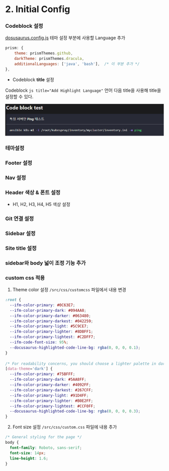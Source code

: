 # 2. Initial Config

### Codeblock 설정

[dosusaurus.config.js](../../docusaurus.config.js) 테마 설정 부분에 사용할  Language 추가

```js title="Add Highlight Language"
prism: {
    theme: prismThemes.github,
    darkTheme: prismThemes.dracula,
    additionalLanguages: ['java', 'bash'],  /* 이 부분 추가 */
},
```

- Codeblock **title** 설정

Codeblock `js title="Add Highlight Language"` 언어 다음 title을 사용해 title을 설정할 수 있다.

![결과](image.png)




### 테마설정



### Footer 설정



### Nav 설정



### Header 색상 & 폰트 설정 
- H1, H2, H3, H4, H5 색상 설정

### Git 연결 설정

### Sidebar 설정

### Site title 설정


### sidebar와 body 넓이 조정 기능 추가

### custom css 적용

1. Theme color 설정
`/src/css/customcss` 파일에서 내용 변경

```css
:root {
  --ifm-color-primary: #0C63E7;
  --ifm-color-primary-dark: #094AA8;
  --ifm-color-primary-darker: #063480;
  --ifm-color-primary-darkest: #042259;
  --ifm-color-primary-light: #5C9CE7;
  --ifm-color-primary-lighter: #8DBFF1;
  --ifm-color-primary-lightest: #C2DFF7;
  --ifm-code-font-size: 95%;
  --docusaurus-highlighted-code-line-bg: rgba(0, 0, 0, 0.1);
}

/* For readability concerns, you should choose a lighter palette in dark mode. */
[data-theme='dark'] {
  --ifm-color-primary: #75BFFF;
  --ifm-color-primary-dark: #5AA8FF;
  --ifm-color-primary-darker: #4092FF;
  --ifm-color-primary-darkest: #267CFF;
  --ifm-color-primary-light: #91D4FF;
  --ifm-color-primary-lighter: #B0E2FF;
  --ifm-color-primary-lightest: #CCF0FF;
  --docusaurus-highlighted-code-line-bg: rgba(0, 0, 0, 0.3);
}
```

2. Font size 설정
`/src/css/custom.css` 파일에 내용 추가
```css
/* General styling for the page */
body {
  font-family: Roboto, sans-serif;
  font-size: 14px;
  line-height: 1.6;
}
```
